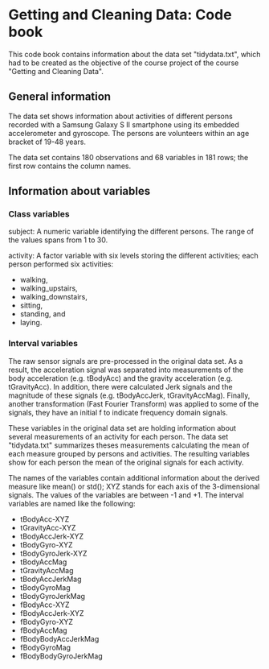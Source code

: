 Getting and Cleaning Data: Code book
=============

This code book contains information about the data set "tidydata.txt", which had to be created as the objective of the course project of the course "Getting and Cleaning Data". 

## General information

The data set shows information about activities of different persons recorded with a Samsung Galaxy S II smartphone using its embedded accelerometer and gyroscope. The persons are volunteers within an age bracket of 19-48 years. 

The data set contains 180 observations and 68 variables in 181 rows; the first row contains the column names.

## Information about variables

### Class variables

subject:
A numeric variable identifying the different persons. The range of the values spans from 1 to 30. 

activity:
A factor variable with six levels storing the different activities; each person performed six activities: 
* walking,
* walking_upstairs,
* walking_downstairs,
* sitting, 
* standing, and
* laying. 

### Interval variables

The raw sensor signals are pre-processed in the original data set. As a result, the acceleration signal was separated into measurements of the body acceleration (e.g. tBodyAcc) and the gravity acceleration (e.g. tGravityAcc). In addition, there were calculated Jerk signals and the magnitude of these signals (e.g. tBodyAccJerk, tGravityAccMag). Finally, another transformation (Fast Fourier Transform) was applied to some of the signals, they have an initial f to indicate frequency domain signals. 

These variables in the original data set are holding information about several measurements of an activity for each person. The data set "tidydata.txt" summarizes theses measurements calculating the mean of each measure grouped by persons and activities. The resulting variables show for each person the mean of the original signals for each activity.

The names of the variables contain additional information about the derived measure like mean() or std(); XYZ stands for each axis of the 3-dimensional signals. The values of the variables are between -1 and +1.
The interval variables are named like the following:

* tBodyAcc-XYZ
* tGravityAcc-XYZ
* tBodyAccJerk-XYZ
* tBodyGyro-XYZ
* tBodyGyroJerk-XYZ
* tBodyAccMag
* tGravityAccMag
* tBodyAccJerkMag
* tBodyGyroMag
* tBodyGyroJerkMag
* fBodyAcc-XYZ
* fBodyAccJerk-XYZ
* fBodyGyro-XYZ
* fBodyAccMag
* fBodyBodyAccJerkMag
* fBodyGyroMag
* fBodyBodyGyroJerkMag